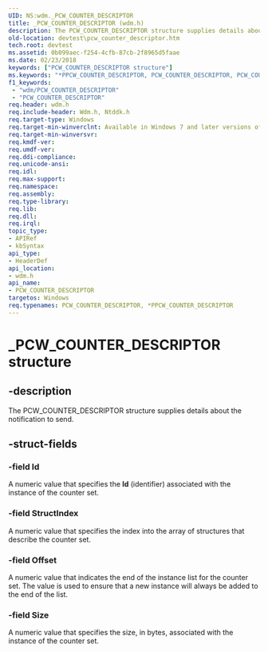 ```yaml
---
UID: NS:wdm._PCW_COUNTER_DESCRIPTOR
title: _PCW_COUNTER_DESCRIPTOR (wdm.h)
description: The PCW_COUNTER_DESCRIPTOR structure supplies details about the notification to send.
old-location: devtest\pcw_counter_descriptor.htm
tech.root: devtest
ms.assetid: 0b099aec-f254-4cfb-87cb-2f8965d5faae
ms.date: 02/23/2018
keywords: ["PCW_COUNTER_DESCRIPTOR structure"]
ms.keywords: "*PPCW_COUNTER_DESCRIPTOR, PCW_COUNTER_DESCRIPTOR, PCW_COUNTER_DESCRIPTOR structure [Driver Development Tools], PPCW_COUNTER_DESCRIPTOR, PPCW_COUNTER_DESCRIPTOR structure pointer [Driver Development Tools], _PCW_COUNTER_DESCRIPTOR, devtest.pcw_counter_descriptor, km_pcw_8507bc5e-60f4-4b71-bb2f-d62360076e2c.xml, wdm/PCW_COUNTER_DESCRIPTOR, wdm/PPCW_COUNTER_DESCRIPTOR"
f1_keywords:
 - "wdm/PCW_COUNTER_DESCRIPTOR"
 - "PCW_COUNTER_DESCRIPTOR"
req.header: wdm.h
req.include-header: Wdm.h, Ntddk.h
req.target-type: Windows
req.target-min-winverclnt: Available in Windows 7 and later versions of Windows.
req.target-min-winversvr: 
req.kmdf-ver: 
req.umdf-ver: 
req.ddi-compliance: 
req.unicode-ansi: 
req.idl: 
req.max-support: 
req.namespace: 
req.assembly: 
req.type-library: 
req.lib: 
req.dll: 
req.irql: 
topic_type:
- APIRef
- kbSyntax
api_type:
- HeaderDef
api_location:
- wdm.h
api_name:
- PCW_COUNTER_DESCRIPTOR
targetos: Windows
req.typenames: PCW_COUNTER_DESCRIPTOR, *PPCW_COUNTER_DESCRIPTOR
---
```


# _PCW_COUNTER_DESCRIPTOR structure


## -description


The PCW_COUNTER_DESCRIPTOR structure supplies details about the notification to send.


## -struct-fields




### -field Id

A numeric value that specifies the <b>Id</b> (identifier) associated with the instance of the counter set.


### -field StructIndex

A numeric value that specifies the index into the array of structures that describe the counter set. 


### -field Offset

A numeric value that indicates the end of the instance list for the counter set. The value is used to ensure that a new instance will always be added to the end of the list. 


### -field Size

A numeric value that specifies the size, in bytes, associated with the instance of the counter set.

